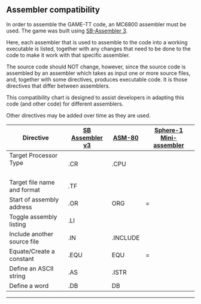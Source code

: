 ## Assembler compatibility

In order to assemble the GAME-TT code, an MC6800 assembler must be used. The game was built using [SB-Assembler 3](https://www.sbprojects.net/sbasm/).

Here, each assembler that is used to assemble to the code into a working executable is listed, together with any changes that need to be done to the code to make it work with that specific assembler. 

The source code should NOT change, however, since the source code is assembled by an assembler which takes as input one or more source files, and, together with some directives, produces executable code. It is those directives that differ between assemblers.

This compatibility chart is designed to assist developers in adapting this code (and other code) for different assemblers.

Other directives may be added over time as they are used.

|<b>Directive<b>|<b>[SB Assembler v3](./ASSEMBLERS/sbasm3.md)</b>|<b>[ASM-80](./ASSEMBLERS/asm80.md)</b>|[Sphere-1 Mini-assembler](./ASSEMBLERS/sphere-mini.md)|
|-|-|-|-|
|Target Processor Type<pre>|.CR| .CPU|
|Target file name and format|.TF||
|Start of assembly address|.OR|ORG|=|
|Toggle assembly listing|.LI||
|Include another source file|.IN|.INCLUDE|
|Equate/Create a constant|.EQU|EQU|=|
|Define an ASCII string|.AS|.ISTR|
|Define a word|.DB|DB|
<hr>
